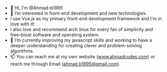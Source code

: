 - 👋 Hi, I’m @Ahmad-b1995
- 👀 I’m interested in front-end development and new technologies.
-   I use Vue.js as my primary front-end development framework and I'm in love with it!
-   I also love and recommend arch linux for every fan of simplicity and free-bloat software and operating system.
- 🌱 I’m currently improving my javascript skills and working to have a deeper understanding for creating clever and problem-solving algorithms.
- 📫 You can reach me at my own website (www.ahmadcodes.com) or reach me through Email (ahmad.b1995@gmail.com).
